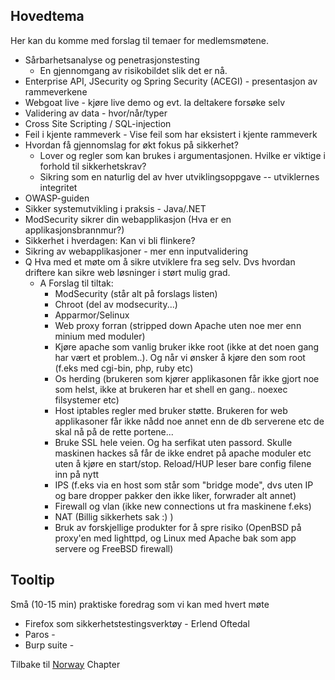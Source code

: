 ## Hovedtema

Her kan du komme med forslag til temaer for medlemsmøtene.

  - Sårbarhetsanalyse og penetrasjonstesting
      - En gjennomgang av risikobildet slik det er nå.
  - Enterprise API, JSecurity og Spring Security (ACEGI) - presentasjon
    av rammeverkene
  - Webgoat live - kjøre live demo og evt. la deltakere forsøke selv
  - Validering av data - hvor/når/typer
  - Cross Site Scripting / SQL-injection
  - Feil i kjente rammeverk - Vise feil som har eksistert i kjente
    rammeverk
  - Hvordan få gjennomslag for økt fokus på sikkerhet?
      - Lover og regler som kan brukes i argumentasjonen. Hvilke er
        viktige i forhold til sikkerhetskrav?
      - Sikring som en naturlig del av hver utviklingsoppgave --
        utviklernes integritet
  - OWASP-guiden
  - Sikker systemutvikling i praksis - Java/.NET
  - ModSecurity sikrer din webapplikasjon (Hva er en
    applikasjonsbrannmur?)
  - Sikkerhet i hverdagen: Kan vi bli flinkere?
  - Sikring av webapplikasjoner - mer enn inputvalidering
  - Q Hva med et møte om å sikre utviklere fra seg selv. Dvs hvordan
    driftere kan sikre web løsninger i størt mulig grad.
      - A Forslag til tiltak:
          - ModSecurity (står alt på forslags listen)
          - Chroot (del av modsecurity...)
          - Apparmor/Selinux
          - Web proxy forran (stripped down Apache uten noe mer enn
            minium med moduler)
          - Kjøre apache som vanlig bruker ikke root (ikke at det noen
            gang har vært et problem..). Og når vi ønsker å kjøre den
            som root (f.eks med cgi-bin, php, ruby etc)
          - Os herding (brukeren som kjører applikasonen får ikke gjort
            noe som helst, ikke at brukeren har et shell en gang..
            noexec filsystemer etc)
          - Host iptables regler med bruker støtte. Brukeren for web
            applikasoner får ikke nådd noe annet enn de db serverene etc
            de skal nå på de rette portene...
          - Bruke SSL hele veien. Og ha serfikat uten passord. Skulle
            maskinen hackes så får de ikke endret på apache moduler etc
            uten å kjøre en start/stop. Reload/HUP leser bare config
            filene inn på nytt
          - IPS (f.eks via en host som står som "bridge mode", dvs uten
            IP og bare dropper pakker den ikke liker, forwrader alt
            annet)
          - Firewall og vlan (ikke new connections ut fra maskinene
            f.eks)
          - NAT (Billig sikkerhets sak :) )
          - Bruk av forskjellige produkter for å spre risiko (OpenBSD på
            proxy'en med lighttpd, og Linux med Apache bak som app
            servere og FreeBSD firewall)

## Tooltip

Små (10-15 min) praktiske foredrag som vi kan med hvert møte

  - Firefox som sikkerhetstestingsverktøy - Erlend Oftedal
  - Paros -
  - Burp suite -

Tilbake til [Norway](Norway "wikilink") Chapter